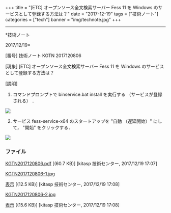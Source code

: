 ﻿+++
title = "[ETC] オープンソース全文検索サーバー Fess 11 を Windows のサービスとして登録する方法は？"
date = "2017-12-19"
tags = ["技術ノート"]
categories = ["tech"]
banner = "img/technote.jpg"
+++

-----------------------------------------------------------------------------------------------------------------------------

*技術ノート

2017/12/19*


[番号]
技術ノート KGTN 2017120806

[現象]
[ETC] オープンソース全文検索サーバー Fess 11 を Windows
のサービスとして登録する方法は？

[説明]
1. コマンドプロンプトで binservice.bat install を実行する
（サービスが登録される） ．

![](http://techreport.kitasp.net/attachments/download/3908/KGTN2017120806-1.jpg)

2. サービス fess-service-x64 のスタートアップを "自動 （遅延開始）"
にして， "開始" をクリックする．

![](http://techreport.kitasp.net/attachments/download/3909/KGTN2017120806-2.jpg)


### ファイル

 
 


[KGTN2017120806.pdf](http://techreport.kitasp.net/attachments/download/3907/KGTN2017120806.pdf)
 [(60.7 KB)] [kitasp 技術センター, 2017/12/19
17:07]

[KGTN2017120806-1.jpg](http://techreport.kitasp.net/attachments/download/3908/KGTN2017120806-1.jpg)

[表示](http://techreport.kitasp.net/attachments/3908/KGTN2017120806-1.jpg "表示")
 [(12.5 KB)] [kitasp 技術センター, 2017/12/19
17:08]

[KGTN2017120806-2.jpg](http://techreport.kitasp.net/attachments/download/3909/KGTN2017120806-2.jpg)

[表示](http://techreport.kitasp.net/attachments/3909/KGTN2017120806-2.jpg "表示")
 [(15.6 KB)] [kitasp 技術センター, 2017/12/19
17:08]


 


 

